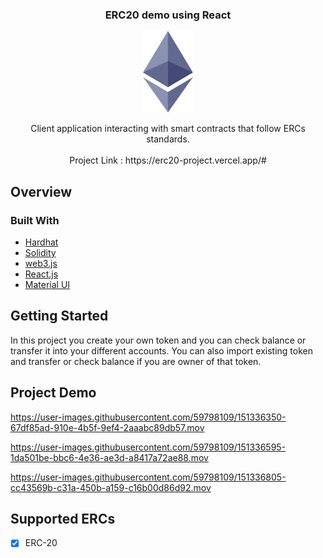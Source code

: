 <div id="top"></div>

<!-- PROJECT LOGO -->
<div align="center">
  <h3 align="center">ERC20 demo using React</h3>
  
  <a href="https://github.com/jaichaudhary/erc20_project">
    <img src="images/ethlogo.png" alt="Logo">
  </a>

  <p align="center">
    Client application interacting with smart contracts that follow ERCs standards.
    <br />
    <br />
    Project Link : https://erc20-project.vercel.app/#
    <br />
  </p>
</div>

<!-- OVERVIEW -->

## Overview

### Built With

- [Hardhat](https://hardhat.org/)
- [Solidity](https://docs.soliditylang.org/)
- [web3.js](https://web3js.readthedocs.io/)
- [React.js](https://reactjs.org/)
- [Material UI](https://mui.com/)

<!-- GETTING STARTED -->
## Getting Started

In this project you create your own token and you can check balance or transfer it into your different accounts. You can also import existing token and transfer or check balance if you are owner of that token.

## Project Demo

https://user-images.githubusercontent.com/59798109/151336350-67df85ad-910e-4b5f-9ef4-2aaabc89db57.mov


https://user-images.githubusercontent.com/59798109/151336595-1da501be-bbc6-4e36-ae3d-a8417a72ae88.mov


https://user-images.githubusercontent.com/59798109/151336805-cc43569b-c31a-450b-a159-c16b00d86d92.mov


<!-- Supported -->

## Supported ERCs

- [x] ERC-20

